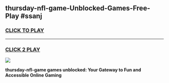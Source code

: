 
## thursday-nfl-game-Unblocked-Games-Free-Play #ssanj
<h3>
<a href="https://us.freeplayer.one?title=thursday-nfl-game&ref=9M">CLICK TO PLAY</a></h3>
<hr>

<h3>
<a href="https://us.freeplayer.one?title=thursday-nfl-game&ref=9M">CLICK 2 PLAY</a>
  
</h3>

<a href="https://us.freeplayer.one?title=thursday-nfl-game&ref=9M"><img src="https://clearcache.store/games.png"></a>


**thursday-nfl-game games unblocked: Your Gateway to Fun and Accessible Online Gaming**

